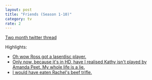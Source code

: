 ```yaml
---
layout: post
title: "Friends (Season 1-10)"
category: tv
rate: 2
---
```


[Two month twitter thread](https://twitter.com/rmlewisuk/status/921450441375977472)

Highlights:

- [Oh wow Ross got a laserdisc player.](https://twitter.com/rmlewisuk/status/905123738022281216)
- [Only now, because it's in HD, have I realised Kathy isn't played by Amanda Peet. My whole life is a lie.](https://twitter.com/rmlewisuk/status/905886695043760130)
- [I would have eaten Rachel's beef trifle.](https://twitter.com/rmlewisuk/status/910202743054315520)